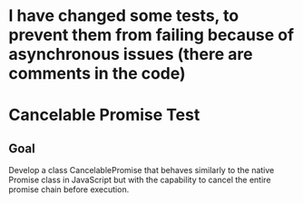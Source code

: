 # I have changed some tests, to prevent them from failing because of asynchronous issues (there are comments in the code)


# Cancelable Promise Test



## Goal

Develop a class CancelablePromise that behaves similarly to the native Promise class in JavaScript but with the capability to cancel the entire promise chain before execution.
